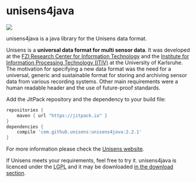 # unisens4java

[![](https://jitpack.io/v/unisens/unisens4java.svg)](https://jitpack.io/#unisens/unisens4java)

unisens4java is a java library for the Unisens data format. 

Unisens is a **universal data format for multi sensor data**. It was developed at the [FZI Research Center for Information Technology](http://www.fzi.de/en/about-us/organisation/research-divisions/ess-embedded-systems-and-sensors-engineering/) and the [Institute for Information Processing Technology (ITIV)](http://www.itiv.kit.edu) at the University of Karlsruhe. The motivation for specifying a new data format was the need for a universal, generic and sustainable format for storing and archiving sensor data from various recording systems. Other main requirements were a human readable header and the use of future-proof standards.

Add the JitPack repository and the dependency to your build file:

  ```gradle
  repositories {
      maven { url "https://jitpack.io" }
  }
  dependencies {
      compile 'com.github.unisens:unisens4java:2.2.1'
  }
  ```
  
For more information please check the [Unisens website](http://www.unisens.org).

If Unisens meets your requirements, feel free to try it. unisens4java is licenced under
the <acronym title="GNU Lesser General Public Licence">LGPL</acronym> and it may be downloaded [in the download section](http://www.unisens.org/downloads.php).
